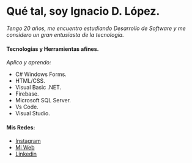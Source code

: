 # Qué tal, soy Ignacio D. López.

_Tengo 20 años, me encuentro estudiando Desarrollo de Software y me considero un gran entusiasta de la tecnología._

#### Tecnologías y Herramientas afines. 

_Aplico y aprendo:_

* C# Windows Forms.
* HTML/CSS.
* Visual Basic .NET.
* Firebase.
* Microsoft SQL Server.
* Vs Code.
* Visual Studio.

#### Mis Redes:

* [Instagram](https://www.instagram.com/ignaciodlopez/)
* [Mi Web](https://nachobtc.com/) 
* [Linkedin](https://www.linkedin.com/in/ignaciol%C3%B3pez/)

